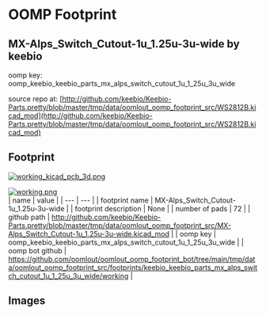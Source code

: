 # OOMP Footprint  
## MX-Alps_Switch_Cutout-1u_1.25u-3u-wide  by keebio  
  
oomp key: oomp_keebio_keebio_parts_mx_alps_switch_cutout_1u_1_25u_3u_wide  
  
source repo at: [http://github.com/keebio/Keebio-Parts.pretty/blob/master/tmp/data/oomlout_oomp_footprint_src/WS2812B.kicad_mod](http://github.com/keebio/Keebio-Parts.pretty/blob/master/tmp/data/oomlout_oomp_footprint_src/WS2812B.kicad_mod)  
## Footprint  
  
[![working_kicad_pcb_3d.png](working_kicad_pcb_3d_600.png)](working_kicad_pcb_3d.png)  
  
[![working.png](working_600.png)](working.png)  
| name | value | 
| --- | --- | 
| footprint name | MX-Alps_Switch_Cutout-1u_1.25u-3u-wide | 
| footprint description | None | 
| number of pads | 72 | 
| github path | http://github.com/keebio/Keebio-Parts.pretty/blob/master/tmp/data/oomlout_oomp_footprint_src/MX-Alps_Switch_Cutout-1u_1.25u-3u-wide.kicad_mod | 
| oomp key | oomp_keebio_keebio_parts_mx_alps_switch_cutout_1u_1_25u_3u_wide | 
| oomp bot github | https://github.com/oomlout/oomlout_oomp_footprint_bot/tree/main/tmp/data/oomlout_oomp_footprint_src/footprints/keebio_keebio_parts_mx_alps_switch_cutout_1u_1_25u_3u_wide/working | 
## Images  

